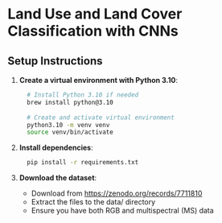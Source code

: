 # Land Use and Land Cover Classification with CNNs

## Setup Instructions

  1. **Create a virtual environment with Python 3.10**:
      ```bash
        # Install Python 3.10 if needed
        brew install python@3.10
        
        # Create and activate virtual environment
        python3.10 -m venv venv
        source venv/bin/activate
      ```

  2. **Install dependencies**:
      ```bash
        pip install -r requirements.txt
      ```
  3. **Download the dataset**:
      * Download from https://zenodo.org/records/7711810
      * Extract the files to the data/ directory
      * Ensure you have both RGB and multispectral (MS) data